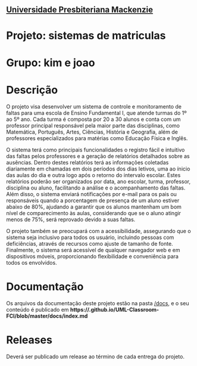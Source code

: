 <h2><a href= "https://www.mackenzie.br">Universidade Presbiteriana Mackenzie</a></h2>

# Projeto: sistemas de matriculas

# Grupo: kim e joao

# Descrição

O projeto visa desenvolver um sistema de controle e monitoramento de faltas para uma escola de Ensino Fundamental I, que atende turmas do 1º ao 5º ano. Cada turma é composta por 20 a 30 alunos e conta com um professor principal responsável pela maior parte das disciplinas, como Matemática, Português, Artes, Ciências, História e Geografia, além de professores especializados para matérias como Educação Física e Inglês.

O sistema terá como principais funcionalidades o registro fácil e intuitivo das faltas pelos professores e a geração de relatórios detalhados sobre as ausências. Dentro destes relatórios terá as informações coletadas diariamente em chamadas em dois períodos dos dias letivos, uma ao ínicio das aulas do dia e outra logo após o retorno do intervalo escolar. Estes relatórios poderão ser organizados por data, ano escolar, turma, professor, disciplina ou aluno, facilitando a análise e o acompanhamento das faltas. Além disso, o sistema enviará notificações por e-mail para os pais ou responsáveis quando a porcentagem de presença de um aluno estiver abaixo de 80%, ajudando a garantir que os alunos mantenham um bom nível de comparecimento às aulas, considerando que se o aluno atingir menos de 75%, será reprovado devido a suas faltas.

O projeto também se preocupará com a acessibilidade, assegurando que o sistema seja inclusivo para todos os usuário, incluindo pessoas com deficiências, através de recursos como ajuste de tamanho de fonte. Finalmente, o sistema será acessível de qualquer navegador web e em dispositivos móveis, proporcionando flexibilidade e conveniência para todos os envolvidos.

# Documentação

Os arquivos da documentação deste projeto estão na pasta [/docs](/docs), e o seu conteúdo é publicado em **https://<usuario>.github.io/UML-Classroom-FCI/blob/master/docs/index.md**

# Releases

Deverá ser publicado um release ao término de cada entrega do projeto.
